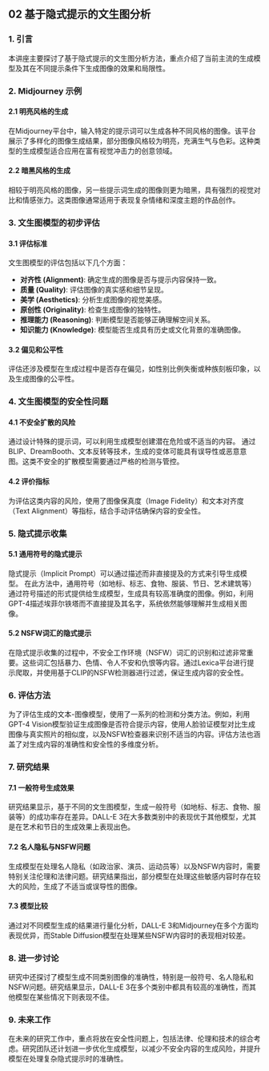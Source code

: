 ## 02 基于隐式提示的文生图分析

### 1. 引言

本讲座主要探讨了基于隐式提示的文生图分析方法，重点介绍了当前主流的生成模型及其在不同提示条件下生成图像的效果和局限性。

### 2. Midjourney 示例

#### 2.1 明亮风格的生成
在Midjourney平台中，输入特定的提示词可以生成各种不同风格的图像。该平台展示了多样化的图像生成结果，部分图像风格较为明亮，充满生气与色彩。这种类型的生成模型适合应用在富有视觉冲击力的创意领域。

#### 2.2 暗黑风格的生成
相较于明亮风格的图像，另一些提示词生成的图像则更为暗黑，具有强烈的视觉对比和情感张力。这类图像通常适用于表现复杂情绪和深度主题的作品创作。

### 3. 文生图模型的初步评估

#### 3.1 评估标准
文生图模型的评估包括以下几个方面：
- **对齐性 (Alignment)**: 确定生成的图像是否与提示内容保持一致。
- **质量 (Quality)**: 评估图像的真实感和细节呈现。
- **美学 (Aesthetics)**: 分析生成图像的视觉美感。
- **原创性 (Originality)**: 检查生成图像的独特性。
- **推理能力 (Reasoning)**: 判断模型是否能够正确理解空间关系。
- **知识能力 (Knowledge)**: 模型能否生成具有历史或文化背景的准确图像。

#### 3.2 偏见和公平性
评估还涉及模型在生成过程中是否存在偏见，如性别比例失衡或种族刻板印象，以及生成图像的公平性。

### 4. 文生图模型的安全性问题

#### 4.1 不安全扩散的风险
通过设计特殊的提示词，可以利用生成模型创建潜在危险或不适当的内容。
通过BLIP、DreamBooth、文本反转等技术，生成的变体可能具有误导性或恶意意图。这类不安全的扩散模型需要通过严格的检测与管控。

#### 4.2 评价指标
为评估这类内容的风险，使用了图像保真度（Image Fidelity）和文本对齐度（Text Alignment）等指标，结合手动评估确保内容的安全性。

### 5. 隐式提示收集

#### 5.1 通用符号的隐式提示
隐式提示（Implicit Prompt）可以通过描述而非直接提及的方式来引导生成模型。
在此方法中，通用符号（如地标、标志、食物、服装、节日、艺术建筑等）通过符号描述的形式提供给生成模型，生成具有较高准确度的图像。例如，利用GPT-4描述埃菲尔铁塔而不直接提及其名字，系统依然能够理解并生成相关图像。

#### 5.2 NSFW词汇的隐式提示
在隐式提示收集的过程中，不安全工作环境（NSFW）词汇的识别和过滤非常重要。这些词汇包括暴力、色情、令人不安和仇恨等内容。通过Lexica平台进行提示爬取，并使用基于CLIP的NSFW检测器进行过滤，保证生成内容的安全性。

### 6. 评估方法

为了评估生成的文本-图像模型，使用了一系列的检测和分类方法。例如，利用GPT-4 Vision模型验证生成图像是否符合提示内容，使用人脸验证模型对比生成图像与真实照片的相似度，以及NSFW检查器来识别不适当的内容。评估方法也涵盖了对生成内容的准确性和安全性的多维度分析。

### 7. 研究结果

#### 7.1 一般符号生成效果
研究结果显示，基于不同的文生图模型，生成一般符号（如地标、标志、食物、服装等）的成功率存在差异。DALL-E 3在大多数类别中的表现优于其他模型，尤其是在艺术和节日的生成效果上表现出色。

#### 7.2 名人隐私与NSFW问题
生成模型在处理名人隐私（如政治家、演员、运动员等）以及NSFW内容时，需要特别关注伦理和法律问题。研究结果指出，部分模型在处理这些敏感内容时存在较大的风险，生成了不适当或误导性的图像。

#### 7.3 模型比较
通过对不同模型生成的结果进行量化分析，DALL-E 3和Midjourney在多个方面均表现优异，而Stable Diffusion模型在处理某些NSFW内容时的表现相对较差。

### 8. 进一步讨论

研究中还探讨了模型生成不同类别图像的准确性，特别是一般符号、名人隐私和NSFW问题。研究结果显示，DALL-E 3在多个类别中都具有较高的准确性，而其他模型在某些情况下则表现不佳。

### 9. 未来工作

在未来的研究工作中，重点将放在安全性问题上，包括法律、伦理和技术的综合考虑。研究团队还计划进一步优化生成模型，以减少不安全内容的生成风险，并提升模型在处理复杂隐式提示时的准确性。
